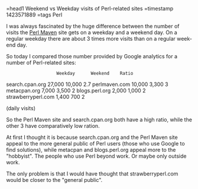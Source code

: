 =head1 Weekend vs Weekday visits of Perl-related sites
=timestamp 1423571889
=tags Perl



I was always fascinated by the huge difference between the number of visits the <a href="http://perlmaven.com/">Perl Maven</a> site gets
on a weekday and a weekend day. On a regular weekday there are about 3 times more visits than on a regular week-end day.

So today I compared those number provided by Google analytics for a number of Perl-related sites:





                       Weekday      Weekend    Ratio
   search.cpan.org       27,000     10,000     2.7
   perlmaven.com         10,000      3,300     3
   metacpan.org           7,000      3,500     2
   blogs.perl.org         2,000      1,000     2
   strawberryperl.com     1,400        700     2
   
   (daily visits)

So the Perl Maven site and search.cpan.org both have a high ratio, while the other 3 have comparatively low ration.

At first I thought it is because search.cpan.org and the Perl Maven site appeal to the more general public of Perl users (those who use Google to find solutions),
while metacpan and blogs.perl.org appeal more to the "hobbyist". The people who use Perl beyond work. Or maybe only outside work.

The only problem is that I would have thought that strawberryperl.com would be closer to the "general public".


